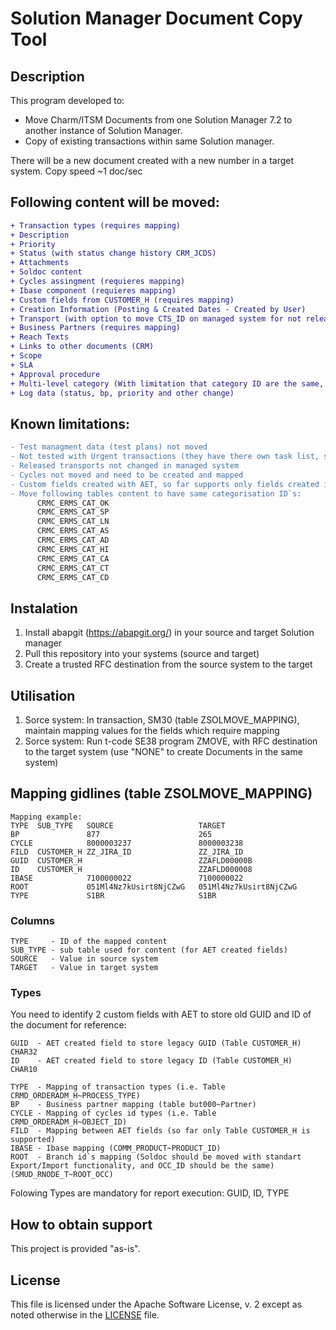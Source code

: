 # Solution Manager Document Copy Tool

## Description
This program developed to:
- Move Charm/ITSM Documents from one Solution Manager 7.2 to another instance of Solution Manager.
- Copy of existing transactions within same Solution manager.

There will be a new document created with a new number in a target system.
Copy speed ~1 doc/sec

## Following content will be moved:
```diff
+ Transaction types (requires mapping)
+ Description
+ Priority
+ Status (with status change history CRM_JCDS)
+ Attachments
+ Soldoc content
+ Cycles assingment (requieres mapping)
+ Ibase component (requieres mapping)
+ Custom fields from CUSTOMER_H (requires mapping)
+ Creation Information (Posting & Created Dates - Created by User)
+ Transport (with option to move CTS_ID on managed system for not released tr)
+ Business Partners (requires mapping)
+ Reach Texts
+ Links to other documents (CRM)
+ Scope
+ SLA
+ Approval procedure
+ Multi-level category (With limitation that category ID are the same, requieres category move on a table level)
+ Log data (status, bp, priority and other change)
```
## Known limitations:
```diff
- Test managment data (test plans) not moved
- Not tested with Urgent transactions (they have there own task list, so transports will not be working after the move)
- Released transports not changed in managed system
- Cycles not moved and need to be created and mapped
- Custom fields created with AET, so far supports only fields created in CUSTOMER_H
- Move following tables content to have same categorisation ID`s:
      CRMC_ERMS_CAT_OK
      CRMC_ERMS_CAT_SP
      CRMC_ERMS_CAT_LN
      CRMC_ERMS_CAT_AS
      CRMC_ERMS_CAT_AD
      CRMC_ERMS_CAT_HI
      CRMC_ERMS_CAT_CA
      CRMC_ERMS_CAT_CT
      CRMC_ERMS_CAT_CD
```

## Instalation
1) Install abapgit (https://abapgit.org/) in your source and target Solution manager
2) Pull this repository into your systems (source and target)
3) Create a trusted RFC destination from the source system to the target

## Utilisation
1)  Sorce system: In transaction, SM30 (table ZSOLMOVE_MAPPING), maintain mapping values for the fields which require mapping
2)  Sorce system: Run t-code SE38 program ZMOVE, with RFC destination to the target system (use "NONE" to create Documents in the same system)

## Mapping gidlines (table ZSOLMOVE_MAPPING)
```
Mapping example:
TYPE  SUB_TYPE   SOURCE                   TARGET
BP               877                      265
CYCLE            8000003237               8000003238
FILD  CUSTOMER_H ZZ_JIRA_ID               ZZ_JIRA_ID
GUID  CUSTOMER_H                          ZZAFLD00000B
ID    CUSTOMER_H                          ZZAFLD000008
IBASE            7100000022               7100000022
ROOT             051Ml4Nz7kUsirt8NjCZwG   051Ml4Nz7kUsirt8NjCZwG
TYPE             S1BR                     S1BR
```
### Columns
```
TYPE     - ID of the mapped content
SUB_TYPE - sub table used for content (for AET created fields)
SOURCE   - Value in source system
TARGET   - Value in target system
```

### Types
You need to identify 2 custom fields with AET to store old GUID and ID of the document for reference:
```
GUID  - AET created field to store legacy GUID (Table CUSTOMER_H) CHAR32
ID    - AET created field to store legacy ID (Table CUSTOMER_H)   CHAR10
```
```
TYPE  - Mapping of transaction types (i.e. Table CRMD_ORDERADM_H~PROCESS_TYPE)
BP    - Business partner mapping (table but000~Partner)
CYCLE - Mapping of cycles id types (i.e. Table CRMD_ORDERADM_H~OBJECT_ID)
FILD  - Mapping between AET fields (so far only Table CUSTOMER_H is supported)
IBASE - Ibase mapping (COMM_PRODUCT~PRODUCT_ID)
ROOT  - Branch id`s mapping (Soldoc should be moved with standart Export/Import functionality, and OCC_ID should be the same) (SMUD_RNODE_T~ROOT_OCC)
```
Folowing Types are mandatory for report execution: GUID, ID, TYPE
## How to obtain support
This project is provided "as-is".

## License
This file is licensed under the Apache Software License, v. 2 except as noted otherwise in the [LICENSE](https://github.com/Chupakebr/SOLMOVE/blob/main/License) file.

